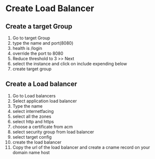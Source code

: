 # Create Load Balancer

## Create a target Group

1. Go to target Group
2. type the name and port(8080)
3. health is /login
4. override the port to 8080
5. Reduce threshold to 3 >> Next
6. select the instance and click on include expending below
7. create target group

## Create a Load balancer

1. Go to Load balancers
2. Select application load balancer
3. Type the name
4. select internetfacing
5. select all the zones
6. select http and https
7. choose a certificate from acm
8. select security group from load balancer
9. select target config
10. create the load balancer
11. Copy the url of the load balancer and create a cname record on your domain name host
